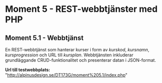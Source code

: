 # Moment 5 - REST-webbtjänster med PHP
## Moment 5.1 - Webbtjänst
En REST-webbtjänst som hanterar kurser i form av *kurskod*, *kursnamn*, *kursprogression* och URL till *kursplan*.
Webbtjänsten inkluderar grundläggande CRUD-funktionalitet och presenterar datan i JSON-format.

**Url till testwebbplats:** "http://alpinusdesign.se/DT173G/moment%205.1/index.php"
